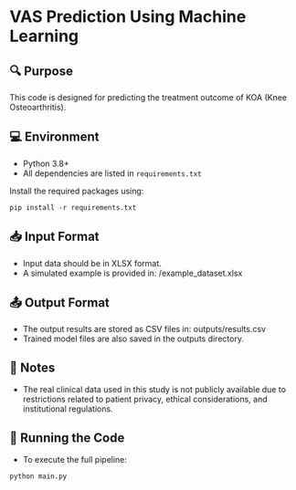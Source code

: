 # VAS Prediction Using Machine Learning

## 🔍 Purpose

This code is designed for predicting the treatment outcome of KOA (Knee Osteoarthritis).

## 💻 Environment

- Python 3.8+
- All dependencies are listed in `requirements.txt`

Install the required packages using:
```
pip install -r requirements.txt
```

## 📥 Input Format
- Input data should be in XLSX format.
- A simulated example is provided in: /example_dataset.xlsx

## 📤 Output Format
- The output results are stored as CSV files in: outputs/results.csv
- Trained model files are also saved in the outputs directory.

## 🚨 Notes
- The real clinical data used in this study is not publicly available due to restrictions related to patient privacy, ethical considerations, and institutional regulations.

## 🧪 Running the Code
- To execute the full pipeline:
```
python main.py
```
